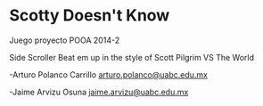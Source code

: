 Scotty Doesn't Know
=============

Juego proyecto POOA 2014-2

Side Scroller Beat em up in the style of Scott Pilgrim VS The World

-Arturo Polanco Carrillo
  arturo.polanco@uabc.edu.mx

-Jaime Arvizu Osuna
  jaime.arvizu@uabc.edu.mx
